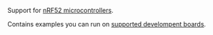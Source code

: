 Support for [nRF52 microcontrollers](https://www.nordicsemi.com/Products/nrF52840).

Contains examples you can run on [supported develompent boards](devboard).